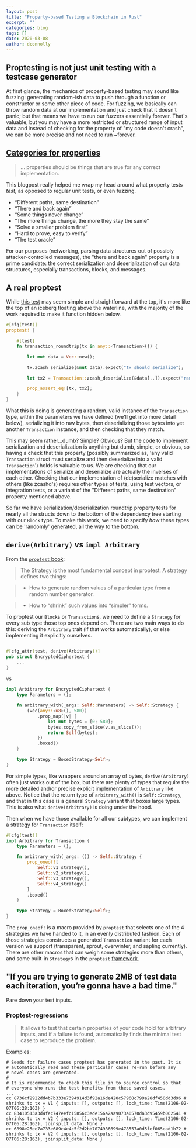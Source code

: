 ```yaml
---
layout: post
title: "Property-based Testing a Blockchain in Rust"
excerpt: ""
categories: blog
tags: []
date: 2020-03-08
author: dconnolly
---
```



## Proptesting is not just unit testing with a testcase generator

At first glance, the mechanics of property-based testing may sound
like fuzzing: generating random-ish data to push through a function or
constructor or some other piece of code. For fuzzing, we basically can
throw random data at our implementation and just check that it doesn't
panic; but that means we have to run our fuzzers essentially
forever. That's valuable, but you may have a more restricted or
structured range of input data and instead of checking for the
property of "my code doesn't crash", we can be more precise and not
need to run ~forever.

## [Categories for properties][choosing-properties]

> ... properties should be things that are true for any correct
> implementation.

This blogpost really helped me wrap my head around what property tests
_test_, as opposed to regular unit tests, or even fuzzing.

- “Different paths, same destination”
- “There and back again”
- “Some things never change”
- “The more things change, the more they stay the same”
- “Solve a smaller problem first”
- “Hard to prove, easy to verify”
- “The test oracle”

For our purposes (networking, parsing data structures out of possibly
attacker-controlled messages), the "there and back again" property is
a prime candidate: the correct serialization and deserialization of
our data structures, especially transactions, blocks, and messages.

## A real proptest

While [this test][transaction_roundtrip_proptest] may seem simple and
straightforward at the top, it's more like the top of an iceberg
floating above the waterline, with the majority of the work required
to make it function hidden below.

```rust
#[cfg(test)]
proptest! {

    #[test]
    fn transaction_roundtrip(tx in any::<Transaction>()) {

        let mut data = Vec::new();

        tx.zcash_serialize(&mut data).expect("tx should serialize");

        let tx2 = Transaction::zcash_deserialize(&data[..]).expect("randomized tx should deserialize");

        prop_assert_eq![tx, tx2];
    }
}
```

What this is doing is generating a random, valid instance of the
`Transaction` type, within the parameters we have defined (we'll get
into more detail below), serializing it into raw bytes, then
deserializing those bytes into yet another `Transaction` instance, and
then checking that they match.

This may seem rather...dumb? Simple? Obvious? But the code to
implement serialization and deserialization is anything but dumb,
simple, or obvious, so having a check that this property (possibly
summarized as, 'any valid `Transaction` struct must serialize and then
deserialize into a valid `Transaction`') holds is valuable to us. We are checking that our
implementations of serialize and deserialize are actually the inverses
of each other. Checking that our implementation of (de)serialize
matches with others (like zcashd's) requires other types of tests,
using test vectors, or integration tests, or a variant of the
"Different paths, same destination" property mentioned above.

So far we have serialization/deserialization roundtrip property tests
for nearly all the structs down to the bottom of the dependency tree
starting with our `Block` type. To make this work, we need to specify _how_
these types can be 'randomly' generated, all the way to the bottom.

## `derive(Arbitrary)` vs `impl Arbitrary`

From the [`proptest` book][proptest-book]:

> The Strategy is the most fundamental concept in proptest. A strategy defines two things:

> - How to generate random values of a particular type from a random number generator.

> - How to “shrink” such values into “simpler” forms.

To proptest our `Block`s or `Transaction`s, we need to define a
`Strategy` for every sub type those top ones depend on. There are two
main ways to do this: deriving the `Arbitrary` trait (if that works
automatically), or else implementing it explicitly ourselves.

```rust

#[cfg_attr(test, derive(Arbitrary))]
pub struct EncryptedCiphertext {
    ...
}
```

vs

```rust
impl Arbitrary for EncryptedCiphertext {
    type Parameters = ();

    fn arbitrary_with(_args: Self::Parameters) -> Self::Strategy {
        (vec(any::<u8>(), 580))
            .prop_map(|v| {
                let mut bytes = [0; 580];
                bytes.copy_from_slice(v.as_slice());
                return Self(bytes);
            })
            .boxed()
    }

    type Strategy = BoxedStrategy<Self>;
}
```

For simple types, like wrappers around an array of bytes,
`derive(Arbitrary)` often just works out of the box, but there are
plenty of types that require the more detailed and/or precise explicit
implementation of `Arbitrary` like above. Notice that the return type
of `arbitrary_with()` is `Self::Strategy`, and that in this case is a
general `Strategy` variant that boxes large types. This is also what
`derive(Arbitrary)` is doing under the hood.

Then when we have those available for all our subtypes, we can
implement a strategy for `Transaction` itself:

```rust
#[cfg(test)]
impl Arbitrary for Transaction {
    type Parameters = ();

    fn arbitrary_with(_args: ()) -> Self::Strategy {
        prop_oneof![
            Self::v1_strategy(),
            Self::v2_strategy(),
            Self::v3_strategy(),
            Self::v4_strategy()
        ]
        .boxed()
    }

    type Strategy = BoxedStrategy<Self>;
}
```
The `prop_oneof!` is a macro provided by `proptest` that selects one of the
4 strategies we have handed to it, in an evenly distributed fashion. Each of those
strategies constructs a generated `Transaction` variant for each version we
support (transparent, sprout, overwinter, and sapling currently). There are other macros
that can weigh some strategies more than others, and some built-in `Strategy`s in the
`proptest` [framework][proptest].


## "If you are trying to generate 2MB of test data each iteration, you’re gonna have a bad time."

Pare down your test inputs.

### Proptest-regressions

> It allows to test that certain properties of your code hold for
> arbitrary inputs, and if a failure is found, automatically finds the
> minimal test case to reproduce the problem.

Examples:

```ascii
# Seeds for failure cases proptest has generated in the past. It is
# automatically read and these particular cases re-run before any
# novel cases are generated.
#
# It is recommended to check this file in to source control so that
# everyone who runs the test benefits from these saved cases.
...
cc 8736cf2922dd4b7b333e7394914d3f92a16de420c57968c799a28df450dd3d96 # shrinks to tx = V1 { inputs: [], outputs: [], lock_time: Time(2106-02-07T06:28:16Z) }
cc 83410513a3d4fec747eefc15856c3ede156a2aa9073a0570da3d95459b062541 # shrinks to tx = V2 { inputs: [], outputs: [], lock_time: Time(2106-02-07T06:28:16Z), joinsplit_data: None }
cc 6898e25ee7a733e689c4e4c5f2d2bb7074986699e478557a0d5fef065ead1b72 # shrinks to tx = V2 { inputs: [], outputs: [], lock_time: Time(2106-02-07T06:28:16Z), joinsplit_data: None }
```

[network-stack]: https://www.zfnd.org/blog/a-new-network-stack-for-zcash/
[Zebra]: https://github.com/ZcashFoundation/zebra
[transaction_roundtrip_proptest]: https://github.com/ZcashFoundation/zebra/blob/main/zebra-chain/src/transaction/tests.rs#L161
[proptest]: https://altsysrq.github.io/rustdoc/proptest/latest/proptest/
[proptest-book]: https://altsysrq.github.io/proptest-book/
[choosing-properties]: https://fsharpforfunandprofit.com/posts/property-based-testing-2/
